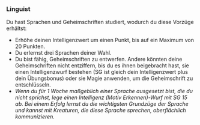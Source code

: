 ### Linguist

Du hast Sprachen und Geheimschriften studiert, wodurch du diese Vorzüge erhältst:

- Erhöhe deinen Intelligenzwert um einen Punkt, bis auf ein Maximum von 20 Punkten.
- Du erlernst drei Sprachen deiner Wahl.
- Du bist fähig, Geheimschriften zu entwerfen. Andere könnten deine Geheimschriften nicht entziffern, bis du es ihnen beigebracht hast, sie einen Intelligenzwurf bestehen (SG ist gleich dein Intelligenzwert plus dein Übungsbonus) oder sie Magie anwenden, um die Geheimschrift zu entschlüsseln.
- _Wenn du für 1 Woche maßgeblich einer Sprache ausgesetzt bist, die du nicht sprichst, lege einen Intelligenz (Motiv Erkennen)-Wurf mit SG 15 ab. Bei einem Erfolg lernst du die wichtigsten Grundzüge der Sprache und kannst mit Kreaturen, die diese Sprache sprechen, oberflächlich kommunizieren._